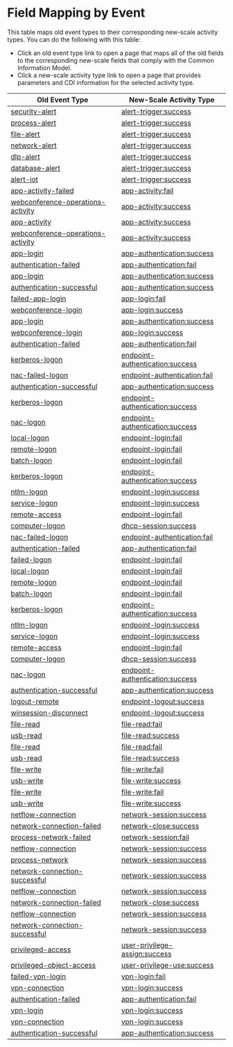  Field Mapping by Event
=======================

This table maps old event types to their corresponding new-scale activity types. You can do the following with this table:

 - Click an old event type link to open a page that maps all of the old fields to the corresponding new-scale fields that comply with the Common Information Model.
 - Click a new-scale activity type link to open a page that provides parameters and CDI information for the selected activity type.

| Old Event Type| New-Scale Activity Type |
| ----------------------------------------------------------------------------------------------- | --------------------------------------------------------------------------- |
| [security-alert](FieldsMappings/security-alert_fields.md) | [alert-trigger:success](ActivityTypes/alert-trigger.md) |
| [process-alert](FieldsMappings/process-alert_fields.md) | [alert-trigger:success](ActivityTypes/alert-trigger.md) |
| [file-alert](FieldsMappings/file-alert_fields.md) | [alert-trigger:success](ActivityTypes/alert-trigger.md) |
| [network-alert](FieldsMappings/network-alert_fields.md) | [alert-trigger:success](ActivityTypes/alert-trigger.md) |
| [dlp-alert](FieldsMappings/dlp-alert_fields.md) | [alert-trigger:success](ActivityTypes/alert-trigger.md) |
| [database-alert](FieldsMappings/database-alert_fields.md) | [alert-trigger:success](ActivityTypes/alert-trigger.md) |
| [alert-iot](FieldsMappings/alert-iot_fields.md) | [alert-trigger:success](ActivityTypes/alert-trigger.md) |
| [app-activity-failed](FieldsMappings/app-activity-failed_fields.md) | [app-activity:fail](ActivityTypes/app-activity.md)|
| [webconference-operations-activity](FieldsMappings/webconference-operations-activity_fields.md) | [app-activity:success](ActivityTypes/app-activity.md) |
| [app-activity](FieldsMappings/app-activity_fields.md) | [app-activity:success](ActivityTypes/app-activity.md) |
| [webconference-operations-activity](FieldsMappings/webconference-operations-activity_fields.md) | [app-activity:success](ActivityTypes/app-activity.md) |
| [app-login](FieldsMappings/app-login_fields.md) | [app-authentication:success](ActivityTypes/app-authentication.md) |
| [authentication-failed](FieldsMappings/authentication-failed_fields.md) | [app-authentication:fail](ActivityTypes/app-authentication.md)|
| [app-login](FieldsMappings/app-login_fields.md) | [app-authentication:success](ActivityTypes/app-authentication.md) |
| [authentication-successful](FieldsMappings/authentication-successful_fields.md) | [app-authentication:success](ActivityTypes/app-authentication.md) |
| [failed-app-login](FieldsMappings/failed-app-login_fields.md) | [app-login:fail](ActivityTypes/app-login.md)|
| [webconference-login](FieldsMappings/webconference-login_fields.md) | [app-login:success](ActivityTypes/app-login.md) |
| [app-login](FieldsMappings/app-login_fields.md) | [app-authentication:success](ActivityTypes/app-authentication.md) |
| [webconference-login](FieldsMappings/webconference-login_fields.md) | [app-login:success](ActivityTypes/app-login.md) |
| [authentication-failed](FieldsMappings/authentication-failed_fields.md) | [app-authentication:fail](ActivityTypes/app-authentication.md)|
| [kerberos-logon](FieldsMappings/kerberos-logon_fields.md) | [endpoint-authentication:success](ActivityTypes/endpoint-authentication.md) |
| [nac-failed-logon](FieldsMappings/nac-failed-logon_fields.md) | [endpoint-authentication:fail](ActivityTypes/endpoint-authentication.md)|
| [authentication-successful](FieldsMappings/authentication-successful_fields.md) | [app-authentication:success](ActivityTypes/app-authentication.md) |
| [kerberos-logon](FieldsMappings/kerberos-logon_fields.md) | [endpoint-authentication:success](ActivityTypes/endpoint-authentication.md) |
| [nac-logon](FieldsMappings/nac-logon_fields.md) | [endpoint-authentication:success](ActivityTypes/endpoint-authentication.md) |
| [local-logon](FieldsMappings/local-logon_fields.md) | [endpoint-login:fail](ActivityTypes/endpoint-login.md)|
| [remote-logon](FieldsMappings/remote-logon_fields.md) | [endpoint-login:fail](ActivityTypes/endpoint-login.md)|
| [batch-logon](FieldsMappings/batch-logon_fields.md) | [endpoint-login:fail](ActivityTypes/endpoint-login.md)|
| [kerberos-logon](FieldsMappings/kerberos-logon_fields.md) | [endpoint-authentication:success](ActivityTypes/endpoint-authentication.md) |
| [ntlm-logon](FieldsMappings/ntlm-logon_fields.md) | [endpoint-login:success](ActivityTypes/endpoint-login.md) |
| [service-logon](FieldsMappings/service-logon_fields.md) | [endpoint-login:success](ActivityTypes/endpoint-login.md) |
| [remote-access](FieldsMappings/remote-access_fields.md) | [endpoint-login:fail](ActivityTypes/endpoint-login.md)|
| [computer-logon](FieldsMappings/computer-logon_fields.md) | [dhcp-session:success](ActivityTypes/dhcp-session.md) |
| [nac-failed-logon](FieldsMappings/nac-failed-logon_fields.md) | [endpoint-authentication:fail](ActivityTypes/endpoint-authentication.md)|
| [authentication-failed](FieldsMappings/authentication-failed_fields.md) | [app-authentication:fail](ActivityTypes/app-authentication.md)|
| [failed-logon](FieldsMappings/failed-logon_fields.md) | [endpoint-login:fail](ActivityTypes/endpoint-login.md)|
| [local-logon](FieldsMappings/local-logon_fields.md) | [endpoint-login:fail](ActivityTypes/endpoint-login.md)|
| [remote-logon](FieldsMappings/remote-logon_fields.md) | [endpoint-login:fail](ActivityTypes/endpoint-login.md)|
| [batch-logon](FieldsMappings/batch-logon_fields.md) | [endpoint-login:fail](ActivityTypes/endpoint-login.md)|
| [kerberos-logon](FieldsMappings/kerberos-logon_fields.md) | [endpoint-authentication:success](ActivityTypes/endpoint-authentication.md) |
| [ntlm-logon](FieldsMappings/ntlm-logon_fields.md) | [endpoint-login:success](ActivityTypes/endpoint-login.md) |
| [service-logon](FieldsMappings/service-logon_fields.md) | [endpoint-login:success](ActivityTypes/endpoint-login.md) |
| [remote-access](FieldsMappings/remote-access_fields.md) | [endpoint-login:fail](ActivityTypes/endpoint-login.md)|
| [computer-logon](FieldsMappings/computer-logon_fields.md) | [dhcp-session:success](ActivityTypes/dhcp-session.md) |
| [nac-logon](FieldsMappings/nac-logon_fields.md) | [endpoint-authentication:success](ActivityTypes/endpoint-authentication.md) |
| [authentication-successful](FieldsMappings/authentication-successful_fields.md) | [app-authentication:success](ActivityTypes/app-authentication.md) |
| [logout-remote](FieldsMappings/logout-remote_fields.md) | [endpoint-logout:success](ActivityTypes/endpoint-logout.md) |
| [winsession-disconnect](FieldsMappings/winsession-disconnect_fields.md) | [endpoint-logout:success](ActivityTypes/endpoint-logout.md) |
| [file-read](FieldsMappings/file-read_fields.md) | [file-read:fail](ActivityTypes/file-read.md)|
| [usb-read](FieldsMappings/usb-read_fields.md) | [file-read:success](ActivityTypes/file-read.md) |
| [file-read](FieldsMappings/file-read_fields.md) | [file-read:fail](ActivityTypes/file-read.md)|
| [usb-read](FieldsMappings/usb-read_fields.md) | [file-read:success](ActivityTypes/file-read.md) |
| [file-write](FieldsMappings/file-write_fields.md) | [file-write:fail](ActivityTypes/file-write.md)|
| [usb-write](FieldsMappings/usb-write_fields.md) | [file-write:success](ActivityTypes/file-write.md) |
| [file-write](FieldsMappings/file-write_fields.md) | [file-write:fail](ActivityTypes/file-write.md)|
| [usb-write](FieldsMappings/usb-write_fields.md) | [file-write:success](ActivityTypes/file-write.md) |
| [netflow-connection](FieldsMappings/netflow-connection_fields.md) | [network-session:success](ActivityTypes/network-session.md) |
| [network-connection-failed](FieldsMappings/network-connection-failed_fields.md) | [network-close:success](ActivityTypes/network-close.md) |
| [process-network-failed](FieldsMappings/process-network-failed_fields.md) | [network-session:fail](ActivityTypes/network-session.md)|
| [netflow-connection](FieldsMappings/netflow-connection_fields.md) | [network-session:success](ActivityTypes/network-session.md) |
| [process-network](FieldsMappings/process-network_fields.md) | [network-session:success](ActivityTypes/network-session.md) |
| [network-connection-successful](FieldsMappings/network-connection-successful_fields.md) | [network-session:success](ActivityTypes/network-session.md) |
| [netflow-connection](FieldsMappings/netflow-connection_fields.md) | [network-session:success](ActivityTypes/network-session.md) |
| [network-connection-failed](FieldsMappings/network-connection-failed_fields.md) | [network-close:success](ActivityTypes/network-close.md) |
| [netflow-connection](FieldsMappings/netflow-connection_fields.md) | [network-session:success](ActivityTypes/network-session.md) |
| [network-connection-successful](FieldsMappings/network-connection-successful_fields.md) | [network-session:success](ActivityTypes/network-session.md) |
| [privileged-access](FieldsMappings/privileged-access_fields.md) | [user-privilege-assign:success](ActivityTypes/user-privilege-assign.md) |
| [privileged-object-access](FieldsMappings/privileged-object-access_fields.md) | [user-privilege-use:success](ActivityTypes/user-privilege-use.md) |
| [failed-vpn-login](FieldsMappings/failed-vpn-login_fields.md) | [vpn-login:fail](ActivityTypes/vpn-login.md)|
| [vpn-connection](FieldsMappings/vpn-connection_fields.md) | [vpn-login:success](ActivityTypes/vpn-login.md) |
| [authentication-failed](FieldsMappings/authentication-failed_fields.md) | [app-authentication:fail](ActivityTypes/app-authentication.md)|
| [vpn-login](FieldsMappings/vpn-login_fields.md) | [vpn-login:success](ActivityTypes/vpn-login.md) |
| [vpn-connection](FieldsMappings/vpn-connection_fields.md) | [vpn-login:success](ActivityTypes/vpn-login.md) |
| [authentication-successful](FieldsMappings/authentication-successful_fields.md) | [app-authentication:success](ActivityTypes/app-authentication.md) |